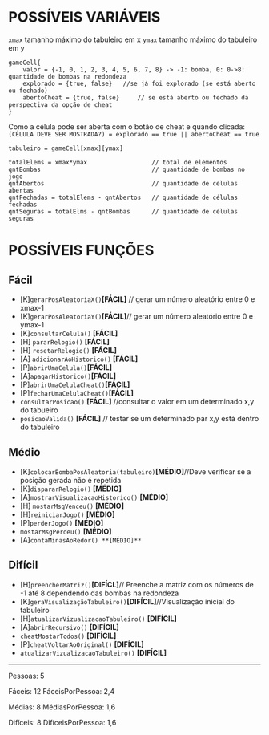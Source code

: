 # POSSÍVEIS VARIÁVEIS

`xmax` tamanho máximo do tabuleiro em x
`ymax` tamanho máximo do tabuleiro em y

    gameCell{
    	valor = {-1, 0, 1, 2, 3, 4, 5, 6, 7, 8} -> -1: bomba, 0: 0->8: quantidade de bombas na redondeza
    	explorado = {true, false} 	//se já foi explorado (se está aberto ou fechado)
    	abertoCheat = {true, false}		// se está aberto ou fechado da perspectiva da opção de cheat
    }


Como a célula pode ser aberta com o botão de cheat e quando clicada:
`(CÉLULA DEVE SER MOSTRADA?) = explorado == true || abertoCheat == true`

    tabuleiro = gameCell[xmax][ymax]
    
    totalElems = xmax*ymax 					// total de elementos
    qntBombas 								// quantidade de bombas no jogo
    qntAbertos 								// quantidade de células abertas
    qntFechadas = totalElems - qntAbertos 	// quantidade de células fechadas
    qntSeguras = totalElms - qntBombas 		// quantidade de células seguras


# POSSÍVEIS FUNÇÕES
## Fácil
* [K]`gerarPosAleatoriaX()`**[FÁCIL]** // gerar um número aleatório entre 0 e xmax-1
* [K]`gerarPosAleatoriaY()`**[FÁCIL]**// gerar um número aleatório entre 0 e ymax-1
* [K]`consultarCelula()` **[FÁCIL]**
* [H] `pararRelogio()` **[FÁCIL]**
* [H] `resetarRelogio()` **[FÁCIL]**
* [A] `adicionarAoHistorico()` **[FÁCIL]**
* [P]`abrirUmaCelula()`**[FÁCIL]**
* [A]`apagarHistorico()`**[FÁCIL]**
* [P]`abrirUmaCelulaCheat()`**[FÁCIL]**
* [P]`fecharUmaCelulaCheat()`**[FÁCIL]**
* `consultarPosicao()` **[FÁCIL]** //consultar o valor em um determinado x,y do tabueiro
* `posicaoValida()` **[FÁCIL]** // testar se um determinado par x,y está dentro do tabuleiro


## Médio
* [K]`colocarBombaPosAleatoria(tabuleiro)`**[MÉDIO]**//Deve verificar se a posição gerada não é repetida
* [K]`dispararRelogio()` **[MÉDIO]**
* [A]`mostrarVisualizacaoHistorico()` **[MÉDIO]**
* [H] `mostarMsgVenceu()` **[MÉDIO]**
* [H]`reiniciarJogo()` **[MÉDIO]**
* [P]`perderJogo()` **[MÉDIO]**
* `mostarMsgPerdeu()` **[MÉDIO]**
* [A]`contaMinasAoRedor() **[MÉDIO]**`


## Difícil
* [H]`preencherMatriz()`**[DIFÍCL]**// Preenche a matriz com os números de -1 até 8 dependendo das bombas na redondeza
* [K]`geraVisualizaçãoTabuleiro()`**[DIFÍCIL]**//Visualização inicial do tabuleiro
* [H]`atualizarVizualizacaoTabuleiro()` **[DIFÍCIL]**
* [A]`abrirRecursivo()` **[DIFÍCIL]**
* `cheatMostarTodos()` **[DIFÍCIL]**
* [P]`cheatVoltarAoOriginal()` **[DIFÍCIL]**
* `atualizarVizualizacaoTabuleiro()` **[DIFÍCIL]**


----

Pessoas: 5

Fáceis: 12
FáceisPorPessoa: 2,4

Médias: 8
MédiasPorPessoa: 1,6

Difíceis: 8
DifíceisPorPessoa: 1,6

